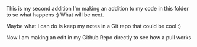 This is my second addition
I'm making an addition to my code in this folder to se what happens :) 
What will be next. 


Maybe what I can do is keep my notes in a Git repo that could be cool :) 


Now I am making an edit in my Github Repo directly to see how a pull works

